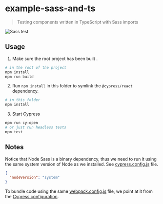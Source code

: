 # example-sass-and-ts

> Testing components written in TypeScript with Sass imports

![Sass test](images/sass.png)

## Usage

1. Make sure the root project has been built .

```bash
# in the root of the project
npm install
npm run build
```

2. Run `npm install` in this folder to symlink the `@cypress/react` dependency.

```bash
# in this folder
npm install
```

3. Start Cypress

```bash
npm run cy:open
# or just run headless tests
npm test
```

## Notes

Notice that Node Sass is a binary dependency, thus we need to run it using the same system version of Node as we installed. See [cypress.config.js](cypress.config.js) file.

```json
{
  "nodeVersion": "system"
}
```

To bundle code using the same [webpack.config.js](webpack.config.js) file, we point at it from the [Cypress configuration](./cypress.config.js).
